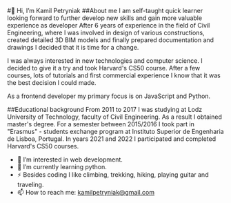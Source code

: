 #👋 Hi, I’m Kamil Petryniak
##About me
I am self-taught quick learner looking forward to further develop new skills and gain more valuable experience as developer
After 6 years of experience in the field of Civil Engineering, where I was involved in design of various constructions, created detailed 3D BIM models and finally prepared documentation and drawings I decided that it is time for a change.

I was always interested in new technologies and computer science. I decided to give it a try and took Harvard's CS50 course. After a few courses, lots of tutorials and first commercial experience I know that it was the best decision I could made.

As a frontend developer my primary focus is on JavaScript and Python.

##Educational background
From 2011 to 2017 I was studying at Lodz University of Technology, faculty of Civil Engineering. As a result I obtained master's degree. For a semester between 2015/2016 I took part in "Erasmus" - students exchange program at Instituto Superior de Engenharia de Lisboa, Portugal.
In years 2021 and 2022 I participated and completed Harvard's CS50 courses.

- 👀 I’m interested in web development.
- 🌱 I’m currently learning python.
- ⚡ Besides coding I like climbing, trekking, hiking, playing guitar and traveling.
- 📫 How to reach me: kamilpetryniak@gmail.com

<!---
szalashaska/szalashaska is a ✨ special ✨ repository because its `README.md` (this file) appears on your GitHub profile.
You can click the Preview link to take a look at your changes.
--->
